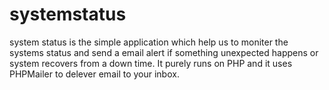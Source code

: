 # systemstatus
system status is the simple application which help us to moniter the systems status and send a email alert if something unexpected happens or system recovers from a down time. It purely runs on PHP and it uses PHPMailer to delever email to your inbox.
